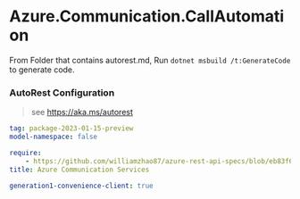 # Azure.Communication.CallAutomation

From Folder that contains autorest.md, Run `dotnet msbuild /t:GenerateCode` to generate code.

### AutoRest Configuration
> see https://aka.ms/autorest

```yaml
tag: package-2023-01-15-preview
model-namespace: false

require:
    - https://github.com/williamzhao87/azure-rest-api-specs/blob/eb83f61948a31a69ba1e641c235f66edfc2f0425/specification/communication/data-plane/CallAutomation/readme.md
title: Azure Communication Services

generation1-convenience-client: true

```
